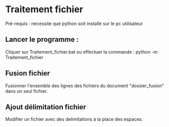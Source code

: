 # Traitement fichier
Pré-requis : necessite que python soit installé sur le pc utilisateur  

## Lancer le programme : 
Cliquer sur Traitement_fichier.bat ou effectuer la commande : python -m Traitement_fichier

## Fusion fichier
Fusionner l'ensemble des lignes des fichiers du document "dossier_fusion" dans un seul fichier.  

## Ajout délimitation fichier
Modifier un fichier avec des delimitations à la place des espaces.  
